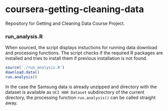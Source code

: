 coursera-getting-cleaning-data
==============================

Repository for Getting and Cleaning Data Course Project.

### run_analysis.R

When sourced, the script displays instuctions for running data download and processing functions.
The script checks if the required R packages are installed and tries to install them
if previous installation is not found.

```r
source('./run_analysis.R')
download.data()
run.analysis()
```

In the case the Samsung data is already unzipped and directory with the dataset is available as
 `UCI HAR Dataset` subdirectory of the current directory, the processing function `run.analysis()` can be 
 called straight away.


